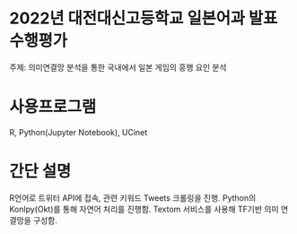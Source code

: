 # 2022년 대전대신고등학교 일본어과 발표 수행평가

주제: 의미연결망 분석을 통한 국내에서 일본 게임의 흥행 요인 분석

# 사용프로그램

R, Python(Jupyter Notebook), UCinet

# 간단 설명

R언어로 트위터 API에 접속, 관련 키워드 Tweets 크롤링을 진행.
Python의 Konlpy(Okt)를 통해 자연어 처리를 진행함. 
Textom 서비스를 사용해 TF기반 의미 연결망을 구성함.